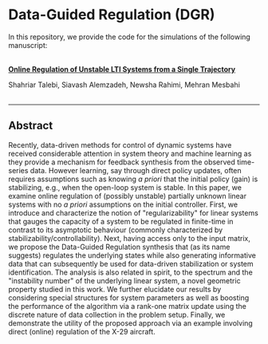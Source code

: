 # Data-Guided Regulation (DGR)

In this repository, we provide the code for the simulations of the following manuscript: <br> <br>


[ <strong> Online Regulation of Unstable LTI Systems from a Single Trajectory </strong> ](https://128.84.21.199/abs/2006.00125)

Shahriar Talebi, Siavash Alemzadeh, Newsha Rahimi, Mehran Mesbahi <br> <br>


---

## Abstract
  
Recently, data-driven methods for control of dynamic systems have received considerable attention in system theory and machine learning as they provide a mechanism for feedback synthesis from the observed time-series data. However learning, say through direct policy updates, often requires assumptions such as knowing <em> a priori </em> that the initial policy (gain) is stabilizing, e.g., when the open-loop system is stable. In this paper, we examine online regulation of (possibly unstable) partially unknown linear systems with no <em> a priori </em> assumptions on the initial controller. First, we introduce and characterize the notion of "regularizability" for linear systems that gauges the capacity of a system to be regulated in finite-time in contrast to its asymptotic behaviour (commonly characterized by stabilizability/controllability). Next, having access only to the input matrix, we propose the Data-Guided Regulation synthesis that (as its name suggests) regulates the underlying states while also generating informative data that can subsequently be used for data-driven stabilization or system identification. The analysis is also related in spirit, to the spectrum and the "instability number" of the underlying linear system, a novel geometric property studied in this work. We further elucidate our results by considering special structures for system parameters as well as boosting the performance of the algorithm via a rank-one matrix update using the discrete nature of data collection in the problem setup. Finally, we demonstrate the utility of the proposed approach via an example involving direct (online) regulation of the X-29 aircraft.

